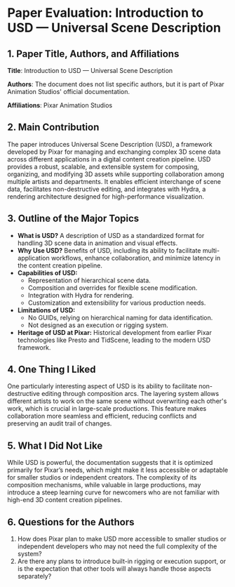 # Paper Evaluation: Introduction to USD — Universal Scene Description

## 1. Paper Title, Authors, and Affiliations

**Title**: Introduction to USD — Universal Scene Description

**Authors**: The document does not list specific authors, but it is part of Pixar Animation Studios' official documentation.

**Affiliations**: Pixar Animation Studios

## 2. Main Contribution

The paper introduces Universal Scene Description (USD), a framework developed by Pixar for managing and exchanging complex 3D scene data across different applications in a digital content creation pipeline. USD provides a robust, scalable, and extensible system for composing, organizing, and modifying 3D assets while supporting collaboration among multiple artists and departments. It enables efficient interchange of scene data, facilitates non-destructive editing, and integrates with Hydra, a rendering architecture designed for high-performance visualization.

## 3. Outline of the Major Topics

- **What is USD?**
   A description of USD as a standardized format for handling 3D scene data in animation and visual effects.
- **Why Use USD?**
   Benefits of USD, including its ability to facilitate multi-application workflows, enhance collaboration, and minimize latency in the content creation pipeline.
- **Capabilities of USD:**
  - Representation of hierarchical scene data.
  - Composition and overrides for flexible scene modification.
  - Integration with Hydra for rendering.
  - Customization and extensibility for various production needs.
- **Limitations of USD:**
  - No GUIDs, relying on hierarchical naming for data identification.
  - Not designed as an execution or rigging system.
- **Heritage of USD at Pixar:**
   Historical development from earlier Pixar technologies like Presto and TidScene, leading to the modern USD framework.

## 4. One Thing I Liked

One particularly interesting aspect of USD is its ability to facilitate non-destructive editing through composition arcs. The layering system allows different artists to work on the same scene without overwriting each other's work, which is crucial in large-scale productions. This feature makes collaboration more seamless and efficient, reducing conflicts and preserving an audit trail of changes.

## 5. What I Did Not Like

While USD is powerful, the documentation suggests that it is optimized primarily for Pixar’s needs, which might make it less accessible or adaptable for smaller studios or independent creators. The complexity of its composition mechanisms, while valuable in large productions, may introduce a steep learning curve for newcomers who are not familiar with high-end 3D content creation pipelines.

## 6. Questions for the Authors

1. How does Pixar plan to make USD more accessible to smaller studios or independent developers who may not need the full complexity of the system?
2. Are there any plans to introduce built-in rigging or execution support, or is the expectation that other tools will always handle those aspects separately?

